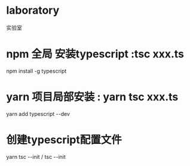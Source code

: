 # laboratory
实验室

# npm 全局 安装typescript :tsc xxx.ts
npm install -g typescript


# yarn 项目局部安装 : yarn tsc xxx.ts
yarn add typescript --dev

# 创建typescript配置文件
yarn tsc --init / tsc --init
